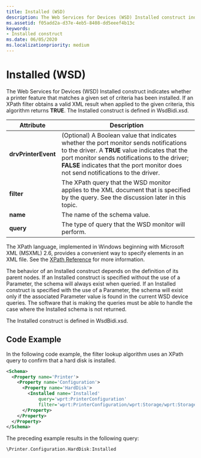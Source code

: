 ```yaml
---
title: Installed (WSD)
description: The Web Services for Devices (WSD) Installed construct indicates whether a printer feature that matches a given set of criteria has been installed.
ms.assetid: f05add2a-d37e-4eb5-8408-dd5eeef4b13c
keywords:
- Installed construct
ms.date: 06/05/2020
ms.localizationpriority: medium
---
```


# Installed (WSD)

The Web Services for Devices (WSD) Installed construct indicates whether a printer feature that matches a given set of criteria has been installed. If an XPath filter obtains a valid XML result when applied to the given criteria, this algorithm returns **TRUE**. The Installed construct is defined in WsdBidi.xsd.

| Attribute | Description |
| --- | --- |
| **drvPrinterEvent** | (Optional) A Boolean value that indicates whether the port monitor sends notifications to the driver. A **TRUE** value indicates that the port monitor sends notifications to the driver; **FALSE** indicates that the port monitor does not send notifications to the driver. |
| **filter** | The XPath query that the WSD monitor applies to the XML document that is specified by the query. See the discussion later in this topic. |
| **name** | The name of the schema value. |
| **query** | The type of query that the WSD monitor will perform. |

The XPath language, implemented in Windows beginning with Microsoft XML (MSXML) 2.6, provides a convenient way to specify elements in an XML file. See the [XPath Reference](/previous-versions/dotnet/netframework-4.0/ms256115(v=vs.100)) for more information.

The behavior of an Installed construct depends on the definition of its parent nodes. If an Installed construct is specified without the use of a Parameter, the schema will always exist when queried. If an Installed construct is specified with the use of a Parameter, the schema will exist only if the associated Parameter value is found in the current WSD device queries. The software that is making the queries must be able to handle the case where the Installed schema is not returned.

The Installed construct is defined in WsdBidi.xsd.

## Code Example

In the following code example, the filter lookup algorithm uses an XPath query to confirm that a hard disk is installed.

```xml
<Schema>
  <Property name='Printer'>
    <Property name='Configuration'>
      <Property name='HardDisk'>
        <Installed name='Installed'
            query='wprt:PrinterConfiguration'
            filter='wprt:PrinterConfiguration/wprt:Storage/wprt:StorageEntry[wprt:Type="HardDisk"]'/>
      </Property>
    </Property>
  </Property>
</Schema>
```

The preceding example results in the following query:

```cpp
\Printer.Configuration.HardDisk:Installed
```